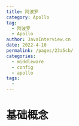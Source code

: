 ```yaml
---
title: 阿波罗
category: Apollo
tag: 
  - 阿波罗
  - Apollo
author: JavaInterview.cn
date: 2022-4-10
permalink: /pages/23a5cb/
categories: 
  - middleware
  - config
  - apollo
tags: 
  - 
---
```


# 基础概念
